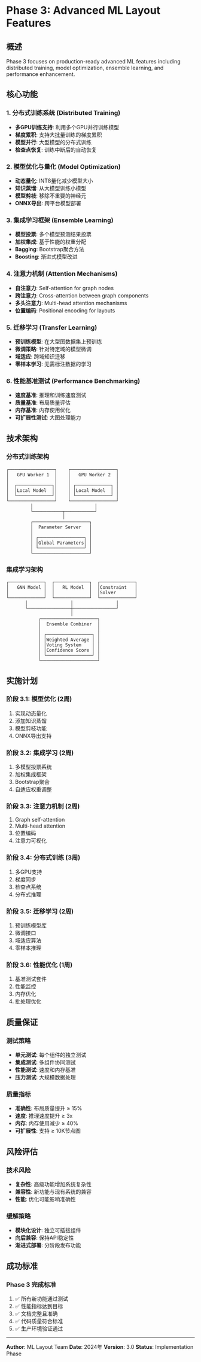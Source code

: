 # Phase 3: Advanced ML Layout Features

## 概述

Phase 3 focuses on production-ready advanced ML features including distributed training, model optimization, ensemble learning, and performance enhancement.

## 核心功能

### 1. 分布式训练系统 (Distributed Training)
- **多GPU训练支持**: 利用多个GPU并行训练模型
- **梯度累积**: 支持大批量训练的梯度累积
- **模型并行**: 大型模型的分布式训练
- **检查点恢复**: 训练中断后的自动恢复

### 2. 模型优化与量化 (Model Optimization)
- **动态量化**: INT8量化减少模型大小
- **知识蒸馏**: 从大模型训练小模型
- **模型剪枝**: 移除不重要的神经元
- **ONNX导出**: 跨平台模型部署

### 3. 集成学习框架 (Ensemble Learning)
- **模型投票**: 多个模型预测结果投票
- **加权集成**: 基于性能的权重分配
- **Bagging**: Bootstrap聚合方法
- **Boosting**: 渐进式模型改进

### 4. 注意力机制 (Attention Mechanisms)
- **自注意力**: Self-attention for graph nodes
- **跨注意力**: Cross-attention between graph components
- **多头注意力**: Multi-head attention mechanisms
- **位置编码**: Positional encoding for layouts

### 5. 迁移学习 (Transfer Learning)
- **预训练模型**: 在大型图数据集上预训练
- **微调策略**: 针对特定域的模型微调
- **域适应**: 跨域知识迁移
- **零样本学习**: 无需标注数据的学习

### 6. 性能基准测试 (Performance Benchmarking)
- **速度基准**: 推理和训练速度测试
- **质量基准**: 布局质量评估
- **内存基准**: 内存使用优化
- **可扩展性测试**: 大图处理能力

## 技术架构

### 分布式训练架构
```
┌─────────────────┐    ┌─────────────────┐
│   GPU Worker 1  │    │   GPU Worker 2  │
│                 │    │                 │
│  ┌─────────────┐│    │ ┌─────────────┐ │
│  │Local Model  ││    │ │Local Model  │ │
│  └─────────────┘│    │ └─────────────┘ │
└─────────────────┘    └─────────────────┘
         │                       │
         └───────────┬───────────┘
                     │
         ┌─────────────────────┐
         │  Parameter Server   │
         │                     │
         │ ┌─────────────────┐ │
         │ │Global Parameters│ │
         │ └─────────────────┘ │
         └─────────────────────┘
```

### 集成学习架构
```
┌─────────────┐  ┌─────────────┐  ┌─────────────┐
│   GNN Model │  │   RL Model  │  │Constraint   │
│             │  │             │  │Solver       │
└─────────────┘  └─────────────┘  └─────────────┘
       │                │                │
       └────────────────┼────────────────┘
                        │
            ┌─────────────────────┐
            │  Ensemble Combiner  │
            │                     │
            │ ┌─────────────────┐ │
            │ │Weighted Average │ │
            │ │Voting System    │ │
            │ │Confidence Score │ │
            │ └─────────────────┘ │
            └─────────────────────┘
```

## 实施计划

### 阶段 3.1: 模型优化 (2周)
1. 实现动态量化
2. 添加知识蒸馏
3. 模型剪枝功能
4. ONNX导出支持

### 阶段 3.2: 集成学习 (2周)
1. 多模型投票系统
2. 加权集成框架
3. Bootstrap聚合
4. 自适应权重调整

### 阶段 3.3: 注意力机制 (2周)
1. Graph self-attention
2. Multi-head attention
3. 位置编码
4. 注意力可视化

### 阶段 3.4: 分布式训练 (3周)
1. 多GPU支持
2. 梯度同步
3. 检查点系统
4. 分布式推理

### 阶段 3.5: 迁移学习 (2周)
1. 预训练模型库
2. 微调接口
3. 域适应算法
4. 零样本推理

### 阶段 3.6: 性能优化 (1周)
1. 基准测试套件
2. 性能监控
3. 内存优化
4. 批处理优化

## 质量保证

### 测试策略
- **单元测试**: 每个组件的独立测试
- **集成测试**: 多组件协同测试
- **性能测试**: 速度和内存基准
- **压力测试**: 大规模数据处理

### 质量指标
- **准确性**: 布局质量提升 ≥ 15%
- **速度**: 推理速度提升 ≥ 3x
- **内存**: 内存使用减少 ≥ 40%
- **可扩展性**: 支持 ≥ 10K节点图

## 风险评估

### 技术风险
- **复杂性**: 高级功能增加系统复杂性
- **兼容性**: 新功能与现有系统的兼容
- **性能**: 优化可能影响准确性

### 缓解策略
- **模块化设计**: 独立可插拔组件
- **向后兼容**: 保持API稳定性
- **渐进式部署**: 分阶段发布功能

## 成功标准

### Phase 3 完成标准
1. ✅ 所有新功能通过测试
2. ✅ 性能指标达到目标
3. ✅ 文档完整且准确
4. ✅ 代码质量符合标准
5. ✅ 生产环境验证通过

---

**Author**: ML Layout Team
**Date**: 2024年
**Version**: 3.0
**Status**: Implementation Phase
